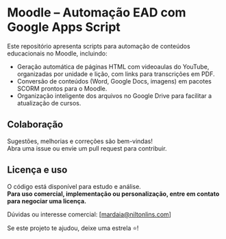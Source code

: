 # Moodle – Automação EAD com Google Apps Script

Este repositório apresenta scripts para automação de conteúdos educacionais no Moodle, incluindo:

- Geração automática de páginas HTML com videoaulas do YouTube, organizadas por unidade e lição, com links para transcrições em PDF.
- Conversão de conteúdos (Word, Google Docs, imagens) em pacotes SCORM prontos para o Moodle.
- Organização inteligente dos arquivos no Google Drive para facilitar a atualização de cursos.

## Colaboração

Sugestões, melhorias e correções são bem-vindas!  
Abra uma issue ou envie um pull request para contribuir.

## Licença e uso

O código está disponível para estudo e análise.  
**Para uso comercial, implementação ou personalização, entre em contato para negociar uma licença.**

Dúvidas ou interesse comercial: [mardaia@niltonlins.com]

Se este projeto te ajudou, deixe uma estrela ⭐!
